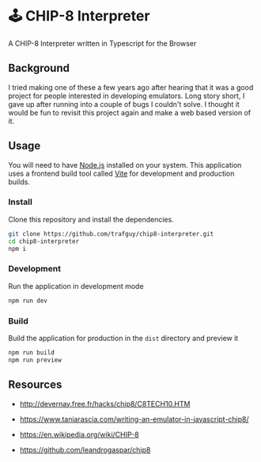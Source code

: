 # 🕹️ CHIP-8 Interpreter

A CHIP-8 Interpreter written in Typescript for the Browser

## Background

I tried making one of these a few years ago after hearing that it was a good project for people interested in developing emulators. Long story short, I gave up after running into a couple of bugs I couldn't solve. I thought it would be fun to revisit this project again and make a web based version of it.

## Usage

You will need to have [Node.js](https://nodejs.org/en/) installed on your system. This application uses a frontend build tool called [Vite](https://vitejs.dev/) for development and production builds.

### Install

Clone this repository and install the dependencies.

```bash
git clone https://github.com/trafguy/chip8-interpreter.git
cd chip8-interpreter
npm i
```

### Development

Run the application in development mode

```bash
npm run dev
```

### Build

Build the application for production in the `dist` directory and preview it

```bash
npm run build
npm run preview
```

## Resources

- http://devernay.free.fr/hacks/chip8/C8TECH10.HTM

- https://www.taniarascia.com/writing-an-emulator-in-javascript-chip8/

- https://en.wikipedia.org/wiki/CHIP-8

- https://github.com/leandrogaspar/chip8

